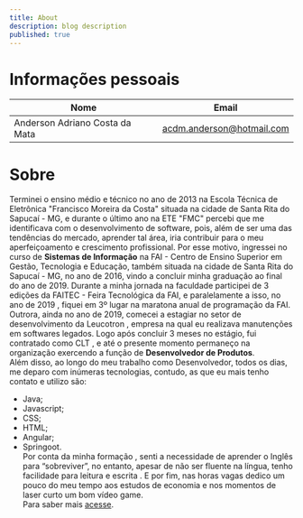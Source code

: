 ```yaml
---
title: About
description: blog description
published: true
---
```


# Informações pessoais

| Nome | Email  |
|--|--|
| Anderson Adriano Costa da Mata | acdm.anderson@hotmail.com |

# Sobre

Terminei o ensino médio e técnico no ano de 2013 na Escola Técnica de Eletrônica "Francisco Moreira da Costa" situada na cidade de Santa Rita do Sapucaí - MG, e durante o último ano na ETE "FMC" percebi que me identificava com o desenvolvimento de software, pois, além de ser uma das tendências do mercado, aprender tal área, iria contribuir para o meu aperfeiçoamento e crescimento profissional. Por esse motivo, ingressei no curso de **Sistemas de Informação** na FAI - Centro de Ensino Superior em Gestão, Tecnologia e Educação, também situada na cidade de Santa Rita do Sapucaí - MG, no ano de 2016, vindo a concluir minha graduação ao final do ano de 2019. Durante a minha jornada na faculdade participei de 3 edições da FAITEC - Feira Tecnológica da FAI, e paralelamente a isso, no ano de 2019 , fiquei em 3º lugar na maratona anual de programação da FAI. Outrora, ainda no ano de 2019, comecei a estagiar no setor de desenvolvimento da Leucotron , empresa na qual eu realizava manutenções em softwares legados. Logo após concluir 3 meses no estágio, fui contratado como CLT , e até o presente momento permaneço na organização exercendo a função de **Desenvolvedor de Produtos**.<br>
Além disso, ao longo do meu trabalho como Desenvolvedor, todos os dias, me deparo com inúmeras tecnologias, contudo, as que eu mais tenho contato e utilizo são:  <br>
 - Java;
 - Javascript;
 - CSS;
 - HTML;
 - Angular;
 - Springoot. <br>
Por conta da minha formação , senti a necessidade de aprender o Inglês para “sobreviver”, no entanto, apesar de não ser fluente na língua, tenho facilidade para leitura e escrita . E por fim, nas horas vagas dedico um pouco do meu tempo aos estudos de economia e nos momentos de laser curto um bom vídeo game.  <br>Para saber mais [acesse](https://www.linkedin.com/in/anderson-costa-da-mata-4781331a2/).